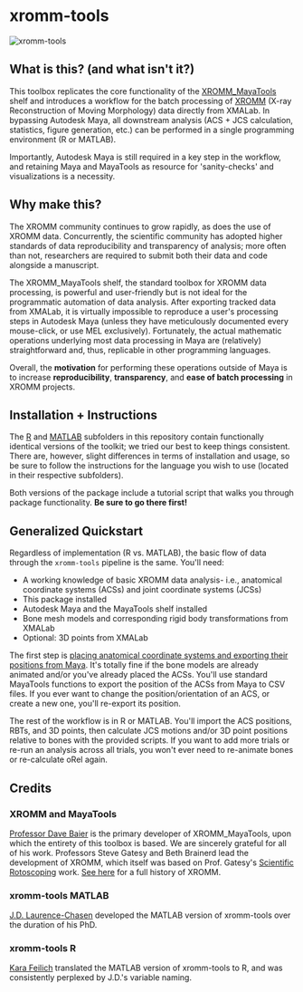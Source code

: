# xromm-tools
![xromm-tools](https://user-images.githubusercontent.com/53494838/144144359-f118f0f4-9aab-4ba5-888a-2d77a5d76b5c.PNG)
## What is this? (and what isn't it?)
This toolbox replicates the core functionality of the [XROMM_MayaTools](https://bitbucket.org/xromm/xromm_mayatools/wiki/Home) shelf and introduces a workflow for the batch processing of [XROMM](https://www.xromm.org/) (X-ray Reconstruction of Moving Morphology) data directly from XMALab. In bypassing Autodesk Maya, all downstream analysis (ACS + JCS calculation, statistics, figure generation, etc.) can be performed in a single programming environment (R or MATLAB). 

Importantly, Autodesk Maya is still required in a key step in the workflow, and retaining Maya and MayaTools as resource for 'sanity-checks' and visualizations is a necessity.

## Why make this?
The XROMM community continues to grow rapidly, as does the use of XROMM data. Concurrently, the scientific community has adopted higher standards of data reproducibility and transparency of analysis; more often than not, researchers are required to submit both their data and code alongside a manuscript.  

The XROMM_MayaTools shelf, the standard toolbox for XROMM data processing, is powerful and user-friendly but is not ideal for the programmatic automation of data analysis. After exporting tracked data from XMALab, it is virtually impossible to reproduce a user's processing steps in Autodesk Maya (unless they have meticulously documented every mouse-click, or use MEL exclusively). Fortunately, the actual mathematic operations underlying most data processing in Maya are (relatively) straightforward and, thus, replicable in other programming languages.

Overall, the **motivation** for performing these operations outside of Maya is to increase **reproducibility**, **transparency**, and **ease of batch processing** in XROMM projects. 

## Installation + Instructions 
The [R](https://github.com/jdlaurence/xromm-tools/tree/main/R) and [MATLAB](https://github.com/jdlaurence/xromm-tools/tree/main/MATLAB) subfolders in this repository contain functionally identical versions of the toolkit; we tried our best to keep things consistent. There are, however, slight differences in terms of installation and usage, so be sure to follow the instructions for the language you wish to use (located in their respective subfolders).

Both versions of the package include a tutorial script that walks you through package functionality. **Be sure to go there first!**

## Generalized Quickstart
Regardless of implementation (R vs. MATLAB), the basic flow of data through the `xromm-tools` pipeline is the same. You'll need:  
* A working knowledge of basic XROMM data analysis- i.e., anatomical coordinate systems (ACSs) and joint coordinate systems (JCSs)
* This package installed
* Autodesk Maya and the MayaTools shelf installed
* Bone mesh models and corresponding rigid body transformations from XMALab  
* Optional: 3D points from XMALab

The first step is [placing anatomical coordinate systems and exporting their positions from Maya](https://github.com/jdlaurence/xromm-tools/blob/main/MATLAB/manual/get-acs-positions.md). It's totally fine if the bone models are already animated and/or you've already placed the ACSs. You'll use standard MayaTools functions to export the position of the ACSs from Maya to CSV files. If you ever want to change the position/orientation of an ACS, or create a new one, you'll re-export its position.

The rest of the workflow is in R or MATLAB. You'll import the ACS positions, RBTs, and 3D points, then calculate JCS motions and/or 3D point positions relative to bones with the provided scripts. If you want to add more trials or re-run an analysis across all trials, you won't ever need to re-animate bones or re-calculate oRel again. 

## Credits
### XROMM and MayaTools
[Professor Dave Baier](https://biology.providence.edu/faculty-members/david-baier/) is the primary developer of XROMM_MayaTools, upon which the entirety of this toolbox is based. We are sincerely grateful for all of his work. Professors Steve Gatesy and Beth Brainerd lead the development of XROMM, which itself was based on Prof. Gatesy's [Scientific Rotoscoping](https://onlinelibrary.wiley.com/doi/10.1002/jez.588) work. [See here](https://www.xromm.org/history/) for a full history of XROMM. 
### xromm-tools MATLAB
[J.D. Laurence-Chasen](https://github.com/jdlaurence) developed the MATLAB version of xromm-tools over the duration of his PhD.

### xromm-tools R
[Kara Feilich](https://github.com/kfeilich) translated the MATLAB version of xromm-tools to R, and was consistently perplexed by J.D.'s variable naming.
